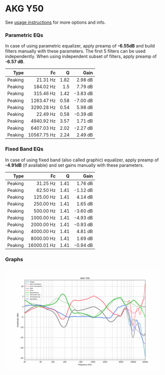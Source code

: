 # AKG Y50
See [usage instructions](https://github.com/jaakkopasanen/AutoEq#usage) for more options and info.

### Parametric EQs
In case of using parametric equalizer, apply preamp of **-6.55dB** and build filters manually
with these parameters. The first 5 filters can be used independently.
When using independent subset of filters, apply preamp of **-6.57 dB**.

| Type    | Fc          |    Q | Gain     |
|--------:|------------:|-----:|---------:|
| Peaking | 21.31 Hz    | 1.82 | 2.98 dB  |
| Peaking | 184.02 Hz   | 1.5  | 7.79 dB  |
| Peaking | 315.46 Hz   | 1.42 | -3.83 dB |
| Peaking | 1263.47 Hz  | 0.58 | -7.00 dB |
| Peaking | 3290.28 Hz  | 0.54 | 5.98 dB  |
| Peaking | 22.49 Hz    | 0.58 | -0.39 dB |
| Peaking | 4940.92 Hz  | 3.57 | 1.71 dB  |
| Peaking | 6407.03 Hz  | 2.02 | -2.27 dB |
| Peaking | 10567.75 Hz | 2.24 | 2.49 dB  |

### Fixed Band EQs
In case of using fixed band (also called graphic) equalizer, apply preamp of **-4.91dB**
(if available) and set gains manually with these parameters.

| Type    | Fc          |    Q | Gain     |
|--------:|------------:|-----:|---------:|
| Peaking | 31.25 Hz    | 1.41 | 1.76 dB  |
| Peaking | 62.50 Hz    | 1.41 | -1.12 dB |
| Peaking | 125.00 Hz   | 1.41 | 4.14 dB  |
| Peaking | 250.00 Hz   | 1.41 | 1.65 dB  |
| Peaking | 500.00 Hz   | 1.41 | -3.60 dB |
| Peaking | 1000.00 Hz  | 1.41 | -4.93 dB |
| Peaking | 2000.00 Hz  | 1.41 | -0.93 dB |
| Peaking | 4000.00 Hz  | 1.41 | 4.81 dB  |
| Peaking | 8000.00 Hz  | 1.41 | 1.69 dB  |
| Peaking | 16000.01 Hz | 1.41 | -0.94 dB |

### Graphs
![](./AKG%20Y50.png)